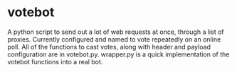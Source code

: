 # votebot
A python script to send out a lot of web requests at once, through a list of proxies. Currently configured and named to vote repeatedly on an online poll.
All of the functions to cast votes, along with header and payload configuration are in votebot.py. wrapper.py is a quick implementation of the votebot functions into a real bot.
